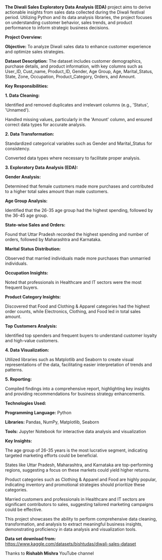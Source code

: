 **The Diwali Sales Exploratory Data Analysis (EDA)** project aims to derive actionable insights from sales data collected during the Diwali festival period. Utilizing Python and its data analysis libraries, the project focuses on understanding customer behavior, sales trends, and product performance to inform strategic business decisions.

**Project Overview:**

**Objective:** To analyze Diwali sales data to enhance customer experience and optimize sales strategies.

**Dataset Description:** The dataset includes customer demographics, purchase details, and product information, with key columns such as User_ID, Cust_name, Product_ID, Gender, Age Group, Age, Marital_Status, State, Zone, Occupation, Product_Category, Orders, and Amount.


**Key Responsibilities:**

**1. Data Cleaning:**

Identified and removed duplicates and irrelevant columns (e.g., 'Status', 'Unnamed').

Handled missing values, particularly in the 'Amount' column, and ensured correct data types for accurate analysis.



**2. Data Transformation:**

Standardized categorical variables such as Gender and Marital_Status for consistency.

Converted data types where necessary to facilitate proper analysis.



**3. Exploratory Data Analysis (EDA):**

**Gender Analysis:**

Determined that female customers made more purchases and contributed to a higher total sales amount than male customers.


**Age Group Analysis:**

Identified that the 26-35 age group had the highest spending, followed by the 36-45 age group.


**State-wise Sales and Orders:**

Found that Uttar Pradesh recorded the highest spending and number of orders, followed by Maharashtra and Karnataka.


**Marital Status Distribution:**

Observed that married individuals made more purchases than unmarried individuals.


**Occupation Insights:**

Noted that professionals in Healthcare and IT sectors were the most frequent buyers.


**Product Category Insights:**

Discovered that Food and Clothing & Apparel categories had the highest order counts, while Electronics, Clothing, and Food led in total sales amount.


**Top Customers Analysis:**

Identified top spenders and frequent buyers to understand customer loyalty and high-value customers.




**4. Data Visualization:**

Utilized libraries such as Matplotlib and Seaborn to create visual representations of the data, facilitating easier interpretation of trends and patterns.



**5. Reporting:**

Compiled findings into a comprehensive report, highlighting key insights and providing recommendations for business strategy enhancements.




**Technologies Used:**

**Programming Language:** Python

**Libraries:** Pandas, NumPy, Matplotlib, Seaborn

**Tools:** Jupyter Notebook for interactive data analysis and visualization


**Key Insights:**

The age group of 26-35 years is the most lucrative segment, indicating targeted marketing efforts could be beneficial.

States like Uttar Pradesh, Maharashtra, and Karnataka are top-performing regions, suggesting a focus on these markets could yield higher returns.

Product categories such as Clothing & Apparel and Food are highly popular, indicating inventory and promotional strategies should prioritize these categories.

Married customers and professionals in Healthcare and IT sectors are significant contributors to sales, suggesting tailored marketing campaigns could be effective.


This project showcases the ability to perform comprehensive data cleaning, transformation, and analysis to extract meaningful business insights, demonstrating proficiency in data analysis and visualization tools.




**Data set download from:** https://www.kaggle.com/datasets/bishtudas/diwali-sales-dataset

Thanks to **Rishabh Mishra** YouTube channel 
